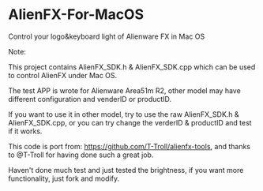 # AlienFX-For-MacOS
Control your logo&amp;keyboard light of Alienware FX in Mac OS

Note:

This project contains AlienFX_SDK.h & AlienFX_SDK.cpp which can be used to control AlienFX under Mac OS.

The test APP is wrote for Alienware Area51m R2, other model may have different configuration and venderID or productID.

If you want to use it in other model, try to use the raw AlienFX_SDK.h & AlienFX_SDK.cpp, or you can try change the verderID & productID and test if it works.

This code is port from: https://github.com/T-Troll/alienfx-tools, and thanks to @T-Troll for having done such a great job.

Haven't done much test and just tested the brightness, if you want more functionality, just fork and modify.
